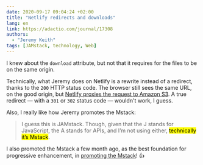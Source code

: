 ```yaml
---
date: 2020-09-17 09:04:24 +02:00
title: "Netlify redirects and downloads"
lang: en
link: https://adactio.com/journal/17308
authors:
  - "Jeremy Keith"
tags: [JAMstack, technology, Web]
---
```


I knew about the `download` attribute, but not that it requires for the files to be on the same origin.

Technically, what Jeremy does on Netlify is a rewrite instead of a redirect, thanks to the `200` HTTP status code. The browser still sees the same URL, on the good origin, but [Netlify proxies the request to Amazon S3](https://docs.netlify.com/routing/redirects/rewrites-proxies/#proxy-to-another-service). A true redirect — with a `301` or `302` status code — wouldn't work, I guess.

Also, I really like how Jeremy promotes the Mstack:

> I guess this is JAMstack. Though, given that the J stands for JavaScript, the A stands for APIs, and I’m not using either, <mark>technically it’s Mstack</mark>.

I also promoted the Mstack a few month ago, as the best foundation for progressive enhancement, in [promoting the Mstack](https://nicolas-hoizey.com/articles/2020/05/05/jamstack-is-fast-only-if-you-make-it-so/#promoting-the-aj-mstack-mstack)! 👍
